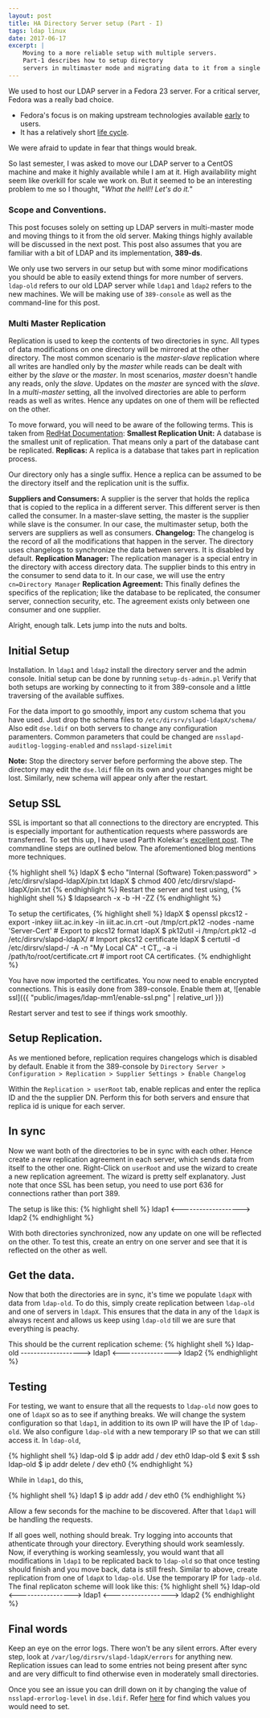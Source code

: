 ```yaml
---
layout: post
title: HA Directory Server setup (Part - I)
tags: ldap linux
date: 2017-06-17
excerpt: |
    Moving to a more reliable setup with multiple servers.
    Part-1 describes how to setup directory
    servers in multimaster mode and migrating data to it from a single node system.
---
```


We used to host our LDAP server in a Fedora 23 server. For a critical server, Fedora was a really bad choice.
* Fedora's focus is on making upstream technologies available [early] to users.
* It has a relatively short [life cycle].

We were afraid to update in fear that things would break.

So last semester, I was asked to move our LDAP server to a CentOS machine and make it highly available while I am at it.
High availability might seem like overkill for scale we work on. But it seemed to be an interesting problem to me so
I thought, "_What the hell!! Let's do it._"

### Scope and Conventions.
This post focuses solely on setting up LDAP servers in multi-master mode and moving things to it from the old server.
Making things highly available will be discussed in the next post. This post also assumes that you are familiar with a bit of LDAP
and its implementation, **389-ds**.


We only use two servers in our setup but with some minor modifications you should be able to easily extend things for more number of
servers. `ldap-old` refers to our old LDAP server while `ldap1` and `ldap2` refers to the new machines.
We will be making use of `389-console` as well as the command-line for this post.

### Multi Master Replication
Replication is used to keep the contents of two directories in sync. All types of data modifications on one directory will be mirrored
at the other directory. The most common scenario is the _master-slave_ replication where all writes are handled only by the _master_ while
reads can be dealt with either by the _slave_ or the _master_. In most scenarios, _master_ doesn't handle any reads, only the _slave_.
Updates on the _master_ are synced with the _slave_.
In a _multi-master_ setting, all the involved directories are able to perform reads as well as writes. Hence any updates on one of them
will be reflected on the other.

To move forward, you will need to be aware of the following terms. This is taken from [RedHat Documentation]:
**Smallest Replication Unit:** A database is the smallest unit of replication. That means only a part of the database
cant be replicated.
**Replicas:** A replica is a database that takes part in replication process.

Our directory only has a single suffix. Hence a replica can be assumed to be the directory itself and the replication unit is the suffix.

**Suppliers and Consumers:** A supplier is the server that holds the replica that is copied to the replica in a different server.
This different server is then called the consumer. In a master-slave setting, the master is the supplier while slave is the consumer.
In our case, the multimaster setup, both the servers are suppliers as well as consumers.
**Changelog:** The changelog is the record of all the modifications that happen in the server. The directory uses changelogs to synchronize
the data betwen servers. It is disabled by default.
**Replication Manager:** The replication manager is a special entry in the directory with access directory data.
The supplier binds to this entry in the consumer to send data to it. In our case, we will use the entry `cn=Directory Manager`
**Replication Agreement:** This finally defines the specifics of the replication; like the database to be replicated, the consumer
server, connection security, etc. The agreement exists only between one consumer and one supplier.

Alright, enough talk. Lets jump into the nuts and bolts.

## Initial Setup
Installation. In `ldap1` and `ldap2` install the directory server and the admin console. Initial setup can be done by running `setup-ds-admin.pl`
Verify that both setups are working by connecting to it from 389-console and a little traversing of the available suffixes.

For the data import to go smoothly, import any custom schema that you have used. Just drop the schema files to `/etc/dirsrv/slapd-ldapX/schema/`
Also edit `dse.ldif` on both servers to change any configuration paramenters. Common parameters that could be changed are
`nsslapd-auditlog-logging-enabled` and `nsslapd-sizelimit`

**Note:** Stop the directory server before performing the above step. The directory may edit the `dse.ldif` file on its own and your changes might be lost.
Similarly, new schema will appear only after the restart.

## Setup SSL
SSL is important so that all connections to the directory are encrypted. This is especially important for authentication requests
where passwords are transferred. To set this up, I have used Parth Kolekar's [excellent post]. The commandline steps are outlined below.
The aforementioned blog mentions more techniques.

{% highlight shell %}
ldapX $ echo "Internal (Software) Token:password" > /etc/dirsrv/slapd-ldapX/pin.txt
ldapX $ chmod 400 /etc/dirsrv/slapd-ldapX/pin.txt
{% endhighlight %}
Restart the server and test using,
{% highlight shell %} $ ldapsearch -x -b <base> -H <host> -ZZ {% endhighlight %}

To setup the certificates,
{% highlight shell %}
ldapX $ openssl pkcs12 -export -inkey iiit.ac.in.key -in iiit.ac.in.crt -out /tmp/crt.pk12 -nodes -name 'Server-Cert' # Export to pkcs12 format
ldapX $ pk12util -i /tmp/crt.pk12 -d /etc/dirsrv/slapd-ldapX/ # Import pkcs12 certificate
ldapX $ certutil -d /etc/dirsrv/slapd-<instance>/ -A -n "My Local CA" -t CT,, -a -i /path/to/root/certificate.crt  # import root CA certificates.
{% endhighlight %}

You have now imported the certificates. You now need to enable encrypted connections. This is easily done from 389-console.
Enable them at,
![enable ssl]({{ "public/images/ldap-mm1/enable-ssl.png" | relative_url }})

Restart server and test to see if things work smoothly.

## Setup Replication.
As we mentioned before, replication requires changelogs which is disabled by default. Enable it from the 389-console by
```Directory Server > Configuration > Replication > Supplier Settings > Enable Changelog```

Within the `Replication > userRoot` tab, enable replicas and enter the replica ID and the the supplier DN. Perform this for both servers
and ensure that replica id is unique for each server.

## In sync
Now we want both of the directories to be in sync with each other. Hence create a new replication agreement in each server, which sends data from
itself to the other one.
Right-Click on `userRoot` and use the wizard to create a new replication agreement. The wizard is pretty self explanatory.
Just note that once SSL has been setup, you need to use port 636 for connections rather than port 389.

The setup is like this:
{% highlight shell %}
ldap1 <-------------------> ldap2
{% endhighlight %}

With both directories synchronized, now any update on one will be reflected on the other. To test this, create an entry on one server and see
that it is reflected on the other as well.

## Get the data.
Now that both the directories are in sync, it's time we populate `ldapX` with data from `ldap-old`. To do this, simply
create replication between `ldap-old` and one of servers in `ldapX`. This ensures that the data in any of the `ldapX` is always recent
and allows us keep using `ldap-old` till we are sure that everything is peachy.

This should be the current replication scheme:
{% highlight shell %}
ldap-old -------------------> ldap1 <----------------> ldap2
{% endhighlight %}

## Testing
For testing, we want to ensure that all the requests to `ldap-old` now goes to one of `ldapX` so as to see if anything breaks.
We will change the system configuration so that `ldap1`, in addition to its own IP will have the IP of `ldap-old`.
We also configure `ldap-old` with a new temporary IP so that we can still access it.
In `ldap-old`,

{% highlight shell %}
ldap-old $ ip addr add <temp-ip>/<subnet> dev eth0
ldap-old $ exit
$ ssh <temp-ip>
ldap-old $ ip addr delete <ldap-orig-ip>/<subnet> dev eth0
{% endhighlight %}

While in `ldap1`, do this,

{% highlight shell %}
ldap1 $ ip addr add <ldap-orig-ip>/<subnet> dev eth0
{% endhighlight %}

Allow a few seconds for the machine to be discovered. After that `ldap1` will be handling the requests.

If all goes well, nothing should break. Try logging into accounts that athenticate through your directory. Everything should work
seamlessly. Now, if everything is working seamlessly, you would want that all modifications in `ldap1` to be replicated back to
`ldap-old` so that once testing should finish and you move back, data is still fresh. Similar to above, create replication from
one of `ldapX` to `ldap-old`. Use the temporary IP for `ladp-old`. The final replicaton scheme will look like this:
{% highlight shell %}
ldap-old <-----------------> ldap1 <------------------> ldap2
{% endhighlight %}


## Final words
Keep an eye on the error logs. There won't be any silent errors. After every step, look at `/var/log/dirsrv/slapd-ldapX/errors` for
anything new. Replication issues can lead to some entries not being present after sync and are very difficult to find otherwise even
in moderately small directories.

Once you see an issue you can drill down on it by changing the value of `nsslapd-errorlog-level` in `dse.ldif`. Refer [here] for find
which values you would need to set.

[early]: https://fedoraproject.org/wiki/Staying_close_to_upstream_projects
[life cycle]: https://fedoraproject.org/wiki/Fedora_Release_Life_Cycle
[RedHat Documentation]: https://access.redhat.com/documentation/en-us/red_hat_directory_server/10/html/administration_guide/managing_replication#Managing_Replication-Replication_Overview
[excellent post]: https://parthkolekar.me/blog/2016/01/03/389-ds-setup/
[here]: https://access.redhat.com/documentation/en-US/Red_Hat_Directory_Server/8.1/html/Configuration_and_Command_Reference/error-logs.html
